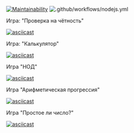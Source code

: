 [![Maintainability](https://api.codeclimate.com/v1/badges/a99a88d28ad37a79dbf6/maintainability)](https://codeclimate.com/github/codeclimate/codeclimate/maintainability)
![.github/workflows/nodejs.yml](https://github.com/OttoL1977/frontend-project-lvl1/workflows/.github/workflows/nodejs.yml/badge.svg)

Игра: "Проверка на чётность"

[![asciicast](https://asciinema.org/a/N3GraJT4BHDGirplItHk3wIoT.svg)](https://asciinema.org/a/N3GraJT4BHDGirplItHk3wIoT)

Игра: "Калькулятор"

[![asciicast](https://asciinema.org/a/309352.svg)](https://asciinema.org/a/309352)

Игра "НОД"

[![asciicast](https://asciinema.org/a/ZUWEGw0SrudOMurcWQKKrCTc3.svg)](https://asciinema.org/a/ZUWEGw0SrudOMurcWQKKrCTc3)

Игра "Арифметическая прогрессия"

[![asciicast](https://asciinema.org/a/7mxf5KVryK9FuRbD7zrOVmv1E.svg)](https://asciinema.org/a/7mxf5KVryK9FuRbD7zrOVmv1E)

Игра "Простое ли число?"

[![asciicast](https://asciinema.org/a/IRq1otnNMWzANpxBokstG1pLw.svg)](https://asciinema.org/a/IRq1otnNMWzANpxBokstG1pLw)
